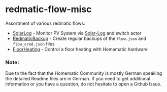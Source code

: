 # redmatic-flow-misc
Assortment of various redmatic flows:

- [SolarLog](https://github.com/Sineos/redmatic-flow-misc/tree/master/SolarLog) - Monitor PV System via [Solar-Log](https://www.solar-log.com/) and switch actor 
- [RedmaticBackup](https://github.com/Sineos/redmatic-flow-misc/tree/master/RedmaticBackup) - Create regular backups of the `flow.json` and `flow_cred.json` files
- [FloorHeating](https://github.com/Sineos/redmatic-flow-misc/tree/master/FloorHeating) - Control a floor heating with Homematic hardware

### Note:
Due to the fact that the Homematic Community is mostly German speaking the detailed Readme files are in German. If you need to get additional information or you have a question, do not hesitate to open a Github Issue.